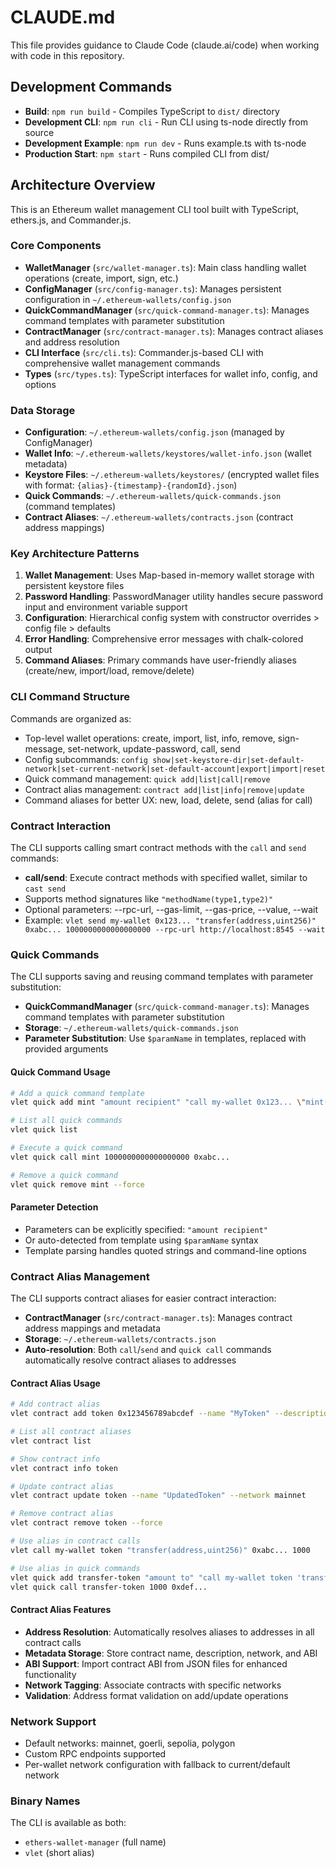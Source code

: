 # CLAUDE.md

This file provides guidance to Claude Code (claude.ai/code) when working with code in this repository.

## Development Commands

- **Build**: `npm run build` - Compiles TypeScript to `dist/` directory
- **Development CLI**: `npm run cli` - Run CLI using ts-node directly from source
- **Development Example**: `npm run dev` - Runs example.ts with ts-node
- **Production Start**: `npm start` - Runs compiled CLI from dist/

## Architecture Overview

This is an Ethereum wallet management CLI tool built with TypeScript, ethers.js, and Commander.js.

### Core Components

- **WalletManager** (`src/wallet-manager.ts`): Main class handling wallet operations (create, import, sign, etc.)
- **ConfigManager** (`src/config-manager.ts`): Manages persistent configuration in `~/.ethereum-wallets/config.json`
- **QuickCommandManager** (`src/quick-command-manager.ts`): Manages command templates with parameter substitution
- **ContractManager** (`src/contract-manager.ts`): Manages contract aliases and address resolution
- **CLI Interface** (`src/cli.ts`): Commander.js-based CLI with comprehensive wallet management commands
- **Types** (`src/types.ts`): TypeScript interfaces for wallet info, config, and options

### Data Storage

- **Configuration**: `~/.ethereum-wallets/config.json` (managed by ConfigManager)
- **Wallet Info**: `~/.ethereum-wallets/keystores/wallet-info.json` (wallet metadata)
- **Keystore Files**: `~/.ethereum-wallets/keystores/` (encrypted wallet files with format: `{alias}-{timestamp}-{randomId}.json`)
- **Quick Commands**: `~/.ethereum-wallets/quick-commands.json` (command templates)
- **Contract Aliases**: `~/.ethereum-wallets/contracts.json` (contract address mappings)

### Key Architecture Patterns

1. **Wallet Management**: Uses Map-based in-memory wallet storage with persistent keystore files
2. **Password Handling**: PasswordManager utility handles secure password input and environment variable support
3. **Configuration**: Hierarchical config system with constructor overrides > config file > defaults
4. **Error Handling**: Comprehensive error messages with chalk-colored output
5. **Command Aliases**: Primary commands have user-friendly aliases (create/new, import/load, remove/delete)

### CLI Command Structure

Commands are organized as:
- Top-level wallet operations: create, import, list, info, remove, sign-message, set-network, update-password, call, send
- Config subcommands: `config show|set-keystore-dir|set-default-network|set-current-network|set-default-account|export|import|reset`
- Quick command management: `quick add|list|call|remove`
- Contract alias management: `contract add|list|info|remove|update`
- Command aliases for better UX: new, load, delete, send (alias for call)

### Contract Interaction

The CLI supports calling smart contract methods with the `call` and `send` commands:
- **call/send**: Execute contract methods with specified wallet, similar to `cast send`
- Supports method signatures like `"methodName(type1,type2)"`
- Optional parameters: --rpc-url, --gas-limit, --gas-price, --value, --wait
- Example: `vlet send my-wallet 0x123... "transfer(address,uint256)" 0xabc... 1000000000000000000 --rpc-url http://localhost:8545 --wait`

### Quick Commands

The CLI supports saving and reusing command templates with parameter substitution:
- **QuickCommandManager** (`src/quick-command-manager.ts`): Manages command templates with parameter substitution
- **Storage**: `~/.ethereum-wallets/quick-commands.json`
- **Parameter Substitution**: Use `$paramName` in templates, replaced with provided arguments

#### Quick Command Usage
```bash
# Add a quick command template
vlet quick add mint "amount recipient" "call my-wallet 0x123... \"mint(uint256,address)\" \$amount \$recipient --rpc-url http://localhost:8545"

# List all quick commands
vlet quick list

# Execute a quick command
vlet quick call mint 1000000000000000000 0xabc...

# Remove a quick command
vlet quick remove mint --force
```

#### Parameter Detection
- Parameters can be explicitly specified: `"amount recipient"`
- Or auto-detected from template using `$paramName` syntax
- Template parsing handles quoted strings and command-line options

### Contract Alias Management

The CLI supports contract aliases for easier contract interaction:
- **ContractManager** (`src/contract-manager.ts`): Manages contract address mappings and metadata
- **Storage**: `~/.ethereum-wallets/contracts.json`
- **Auto-resolution**: Both `call`/`send` and `quick call` commands automatically resolve contract aliases to addresses

#### Contract Alias Usage
```bash
# Add contract alias
vlet contract add token 0x123456789abcdef --name "MyToken" --description "ERC-20 token contract"

# List all contract aliases
vlet contract list

# Show contract info
vlet contract info token

# Update contract alias
vlet contract update token --name "UpdatedToken" --network mainnet

# Remove contract alias
vlet contract remove token --force

# Use alias in contract calls
vlet call my-wallet token "transfer(address,uint256)" 0xabc... 1000

# Use alias in quick commands
vlet quick add transfer-token "amount to" "call my-wallet token 'transfer(address,uint256)' \$to \$amount"
vlet quick call transfer-token 1000 0xdef...
```

#### Contract Alias Features
- **Address Resolution**: Automatically resolves aliases to addresses in all contract calls
- **Metadata Storage**: Store contract name, description, network, and ABI
- **ABI Support**: Import contract ABI from JSON files for enhanced functionality
- **Network Tagging**: Associate contracts with specific networks
- **Validation**: Address format validation on add/update operations

### Network Support

- Default networks: mainnet, goerli, sepolia, polygon
- Custom RPC endpoints supported
- Per-wallet network configuration with fallback to current/default network

### Binary Names

The CLI is available as both:
- `ethers-wallet-manager` (full name)
- `vlet` (short alias)